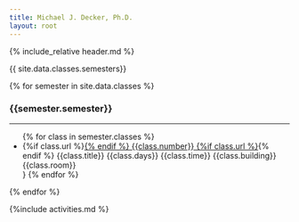 ```yaml
---
title: Michael J. Decker, Ph.D.
layout: root
---
```


{% include_relative header.md %}

<div markdown="1" class="schedule">

{{ site.data.classes.semesters}}

{% for semester in site.data.classes %}


### {{semester.semester}}

---

<ul>
{% for class in semester.classes %}
<li><span  class={{class.class_number}}>
{%if class.url %}<a href={{class.url}}>{% endif %}
{{class.number}}
{%if class.url %}</a>{% endif %}
</span> <span class={{class.title}}>{{class.title}}</span> <span class={{class.days}}>{{class.days}}</span> <span class={{class.time}}>{{class.time}}</span> {{class.building}} {{class.room}}</li>
}
{% endfor %}
</ul>


{% endfor %}

</div>


{%include activities.md %}
